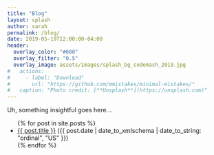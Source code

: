 ```yaml
---
title: "Blog"
layout: splash
author: sarah
permalink: /blog/
date: 2019-05-19T12:00:00-04:00
header:
  overlay_color: "#000"
  overlay_filter: "0.5"
  overlay_image: assets/images/splash_bg_codemash_2019.jpg
#   actions:
#     - label: "Download"
#       url: "https://github.com/mmistakes/minimal-mistakes/"
#   caption: "Photo credit: [**Unsplash**](https://unsplash.com)"
---
```


Uh, something insightful goes here...

<ul>
  {% for post in site.posts %}
    <li>
      <a href="{{ post.url }}">{{ post.title }}</a> ({{ post.date | date_to_xmlschema | date_to_string: "ordinal", "US" }})
    </li>
  {% endfor %}
</ul>